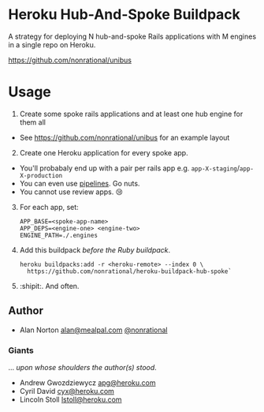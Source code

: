 # Heroku Hub-And-Spoke Buildpack

A strategy for deploying N hub-and-spoke Rails applications with M engines in a single repo on Heroku.

https://github.com/nonrational/unibus

# Usage

1. Create some spoke rails applications and at least one hub engine for them all
  - See https://github.com/nonrational/unibus for an example layout
2. Create one Heroku application for every spoke app.
  - You'll probabaly end up with a pair per rails app e.g. `app-X-staging`/`app-X-production`
  - You can even use [pipelines](https://devcenter.heroku.com/articles/pipelines). Go nuts.
  - You cannot use review apps. :cry:
3. For each app, set:

    ```
    APP_BASE=<spoke-app-name>
    APP_DEPS=<engine-one> <engine-two>
    ENGINE_PATH=./.engines
    ```

4. Add this buildpack _before the Ruby buildpack_.

    ```
    heroku buildpacks:add -r <heroku-remote> --index 0 \
      https://github.com/nonrational/heroku-buildpack-hub-spoke`
    ```

5. :shipit:. And often.

## Author

- Alan Norton <alan@mealpal.com> [@nonrational](https://github.com/nonrational)

### Giants

... _upon whose shoulders the author(s) stood_.

- Andrew Gwozdziewycz <apg@heroku.com>
- Cyril David <cyx@heroku.com>
- Lincoln Stoll <lstoll@heroku.com>
